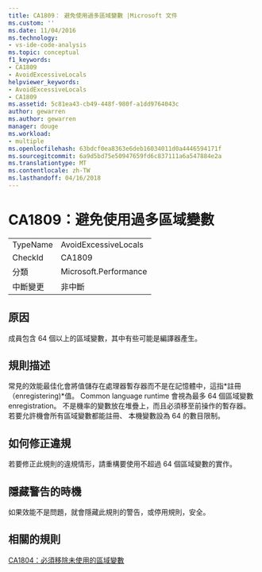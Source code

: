 ```yaml
---
title: CA1809： 避免使用過多區域變數 |Microsoft 文件
ms.custom: ''
ms.date: 11/04/2016
ms.technology:
- vs-ide-code-analysis
ms.topic: conceptual
f1_keywords:
- CA1809
- AvoidExcessiveLocals
helpviewer_keywords:
- AvoidExcessiveLocals
- CA1809
ms.assetid: 5c81ea43-cb49-448f-980f-a1dd9764043c
author: gewarren
ms.author: gewarren
manager: douge
ms.workload:
- multiple
ms.openlocfilehash: 63bdcf0ea8363e6deb16034011d0a4446594171f
ms.sourcegitcommit: 6a9d5bd75e50947659fd6c837111a6a547884e2a
ms.translationtype: MT
ms.contentlocale: zh-TW
ms.lasthandoff: 04/16/2018
---
```

# <a name="ca1809-avoid-excessive-locals"></a>CA1809：避免使用過多區域變數
|||  
|-|-|  
|TypeName|AvoidExcessiveLocals|  
|CheckId|CA1809|  
|分類|Microsoft.Performance|  
|中斷變更|非中斷|  
  
## <a name="cause"></a>原因  
 成員包含 64 個以上的區域變數，其中有些可能是編譯器產生。  
  
## <a name="rule-description"></a>規則描述  
 常見的效能最佳化會將值儲存在處理器暫存器而不是在記憶體中，這指*註冊 （enregistering)*值。 Common language runtime 會視為最多 64 個區域變數 enregistration。 不是機率的變數放在堆疊上，而且必須移至前操作的暫存器。 若要允許機會所有區域變數都能註冊、 本機變數設為 64 的數目限制。  
  
## <a name="how-to-fix-violations"></a>如何修正違規  
 若要修正此規則的違規情形，請重構要使用不超過 64 個區域變數的實作。  
  
## <a name="when-to-suppress-warnings"></a>隱藏警告的時機  
 如果效能不是問題，就會隱藏此規則的警告，或停用規則，安全。  
  
## <a name="related-rules"></a>相關的規則  
 [CA1804：必須移除未使用的區域變數](../code-quality/ca1804-remove-unused-locals.md)